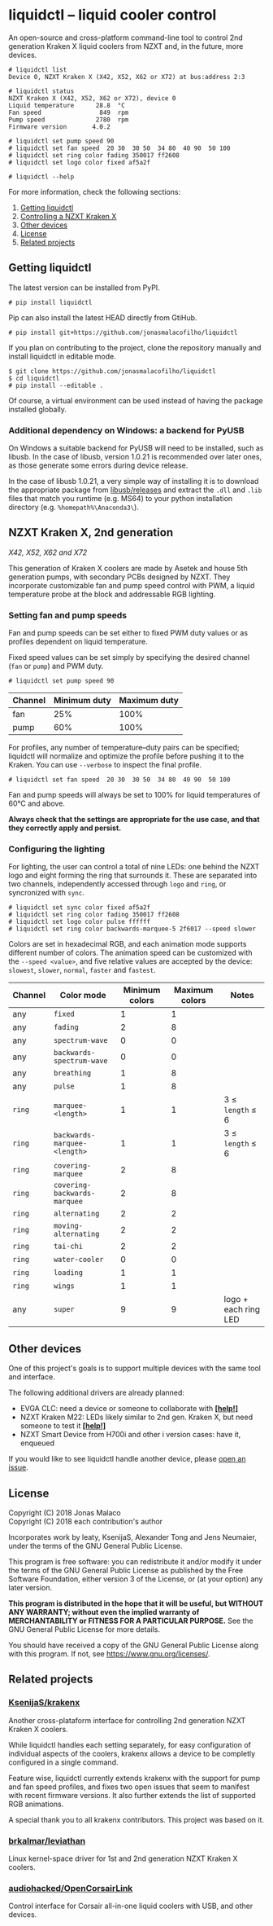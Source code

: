 # liquidctl – liquid cooler control

An open-source and cross-platform command-line tool to control 2nd generation Kraken X liquid coolers from NZXT and, in the future, more devices.

```
# liquidctl list
Device 0, NZXT Kraken X (X42, X52, X62 or X72) at bus:address 2:3

# liquidctl status
NZXT Kraken X (X42, X52, X62 or X72), device 0
Liquid temperature      28.8  °C
Fan speed                849  rpm
Pump speed              2780  rpm
Firmware version       4.0.2

# liquidctl set pump speed 90
# liquidctl set fan speed  20 30  30 50  34 80  40 90  50 100
# liquidctl set ring color fading 350017 ff2608
# liquidctl set logo color fixed af5a2f

# liquidctl --help
```

<!-- stop here for PyPI -->

For more information, check the following sections:

1. [Getting liquidctl](#getting-liquidctl)
2. [Controlling a NZXT Kraken X](#nzxt-kraken-x-2nd-generation)
3. [Other devices](#other-devices)
4. [License](#license)
5. [Related projects](#related-projects)


## Getting liquidctl

The latest version can be installed from PyPI.

```
# pip install liquidctl
```

Pip can also install the latest HEAD directly from GtiHub.

```
# pip install git+https://github.com/jonasmalacofilho/liquidctl
```

If you plan on contributing to the project, clone the repository manually and install liquidctl in editable mode.

```
$ git clone https://github.com/jonasmalacofilho/liquidctl
$ cd liquidctl
# pip install --editable .
```

Of course, a virtual environment can be used instead of having the package installed globally.

### Additional dependency on Windows: a backend for PyUSB

On Windows a suitable backend for PyUSB will need to be installed, such as libusb.  In the case of libusb, version 1.0.21 is recommended over later ones, as those generate some errors during device release.

In the case of libusb 1.0.21, a very simple way of installing it is to download the appropriate package from [libusb/releases](https://github.com/libusb/libusb/releases) and extract the `.dll` and `.lib` files that match you runtime (e.g. MS64) to your python installation directory (e.g. `%homepath%\Anaconda3\`).


## NZXT Kraken X, 2nd generation
_X42, X52, X62 and X72_
<!-- move to /doc once there are more devices -->

This generation of Kraken X coolers are made by Asetek and house 5th generation pumps, with secondary PCBs designed by NZXT.  They incorporate customizable fan and pump speed control with PWM, a liquid temperature probe at the block and addressable RGB lighting.

### Setting fan and pump speeds

Fan and pump speeds can be set either to fixed PWM duty values or as profiles dependent on liquid temperature.

Fixed speed values can be set simply by specifying the desired channel (`fan` or `pump`) and PWM duty.

```
# liquidctl set pump speed 90
```

| Channel | Minimum duty | Maximum duty |
| --- | --- | --- |
| fan | 25% | 100% |
| pump | 60% | 100% |

For profiles, any number of temperature–duty pairs can be specified; liquidctl will normalize and optimize the profile before pushing it to the Kraken.  You can use `--verbose` to inspect the final profile.

```
# liquidctl set fan speed  20 30  30 50  34 80  40 90  50 100
```

Fan and pump speeds will always be set to 100% for liquid temperatures of 60°C and above.

**Always check that the settings are appropriate for the use case, and that they correctly apply and persist.**

### Configuring the lighting

For lighting, the user can control a total of nine LEDs: one behind the NZXT logo and eight forming the ring that surrounds it.  These are separated into two channels, independently accessed through `logo` and `ring`, or syncronized with `sync`.

```
# liquidctl set sync color fixed af5a2f
# liquidctl set ring color fading 350017 ff2608
# liquidctl set logo color pulse ffffff
# liquidctl set ring color backwards-marquee-5 2f6017 --speed slower
```

Colors are set in hexadecimal RGB, and each animation mode supports different number of colors.  The animation speed can be customized with the `--speed <value>`, and five relative values are accepted by the device: `slowest`, `slower`, `normal`, `faster` and `fastest`.

| Channel | Color mode | Minimum colors | Maximum colors | Notes |
| --- | --- | --- | --- | --- |
| any | `fixed` | 1 | 1 ||
| any | `fading` | 2 | 8 ||
| any | `spectrum-wave` | 0 | 0 ||
| any | `backwards-spectrum-wave` | 0 | 0 ||
| any | `breathing` | 1 | 8 ||
| any | `pulse` | 1 | 8 ||
| `ring` | `marquee-<length>` | 1 | 1 | 3	≤ `length` ≤ 6 |
| `ring` | `backwards-marquee-<length>` | 1 | 1 | 3	≤ `length` ≤ 6 |
| `ring` | `covering-marquee` | 2 | 8 ||
| `ring` | `covering-backwards-marquee` | 2 | 8 ||
| `ring` | `alternating` | 2 | 2 ||
| `ring` | `moving-alternating` | 2 | 2 ||
| `ring` | `tai-chi` | 2 | 2 ||
| `ring` | `water-cooler` | 0 | 0 ||
| `ring` | `loading` | 1 | 1 ||
| `ring` | `wings` | 1 | 1 ||
| any | `super` | 9 | 9 | logo + each ring LED |


## Other devices

One of this project's goals is to support multiple devices with the same tool and interface.

The following additional drivers are already planned:

 - EVGA CLC: need a device or someone to collaborate with [**[help!]**][newissue]
 - NZXT Kraken M22: LEDs likely similar to 2nd gen. Kraken X, but need someone to test it [**[help!]**][newissue]
 - NZXT Smart Device from H700i and other i version cases: have it, enqueued

If you would like to see liquidctl handle another device, please [open an issue][newissue].


## License

Copyright (C) 2018  Jonas Malaco  
Copyright (C) 2018  each contribution's author

Incorporates work by leaty, KsenijaS, Alexander Tong and Jens Neumaier, under
the terms of the GNU General Public License.

This program is free software: you can redistribute it and/or modify
it under the terms of the GNU General Public License as published by
the Free Software Foundation, either version 3 of the License, or
(at your option) any later version.

**This program is distributed in the hope that it will be useful,
but WITHOUT ANY WARRANTY; without even the implied warranty of
MERCHANTABILITY or FITNESS FOR A PARTICULAR PURPOSE.**  See the
GNU General Public License for more details.

You should have received a copy of the GNU General Public License
along with this program.  If not, see <https://www.gnu.org/licenses/>.


## Related projects

### [KsenijaS/krakenx](https://github.com/KsenijaS/krakenx)

Another cross-plataform interface for controlling 2nd generation NZXT Kraken X coolers.

While liquidctl handles each setting separately, for easy configuration of individual aspects of the coolers, krakenx allows a device to be completly configured in a single command.

Feature wise, liquidctl currently extends krakenx with the support for pump and fan speed profiles, and fixes two open issues that seem to manifest with recent firmware versions.  It also further extends the list of supported RGB animations.

A special thank you to all krakenx contributors.  This project was based on it.

### [brkalmar/leviathan](https://github.com/brkalmar/leviathan)

Linux kernel-space driver for 1st and 2nd generation NZXT Kraken X coolers.

### [audiohacked/OpenCorsairLink](https://github.com/audiohacked/OpenCorsairLink)

Control interface for Corsair all-in-one liquid coolers with USB, and other devices.


<!-- helper links -->
[newissue]: https://github.com/jonasmalacofilho/liquidctl/issues/new
